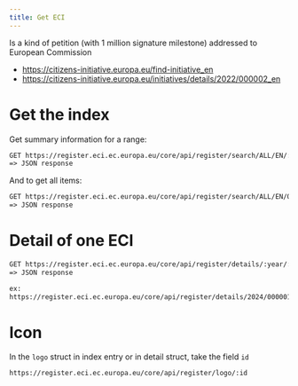 ```yaml
---
title: Get ECI
---
```


Is a kind of petition (with 1 million signature milestone) addressed to European
Commission

- https://citizens-initiative.europa.eu/find-initiative_en
- https://citizens-initiative.europa.eu/initiatives/details/2022/000002_en

# Get the index

Get summary information for a range:

```txt
GET https://register.eci.ec.europa.eu/core/api/register/search/ALL/EN/:begin/:end
=> JSON response
```

And to get all items:

```txt
GET https://register.eci.ec.europa.eu/core/api/register/search/ALL/EN/0/0
=> JSON response
```

# Detail of one ECI

```txt
GET https://register.eci.ec.europa.eu/core/api/register/details/:year/:number
=> JSON response

ex:
https://register.eci.ec.europa.eu/core/api/register/details/2024/000001
```

# Icon

In the `logo` struct in index entry or in detail struct, take the field `id`

```txt
https://register.eci.ec.europa.eu/core/api/register/logo/:id
```
